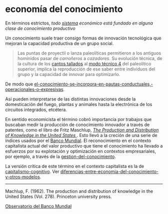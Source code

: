 # economía del conocimiento

En términos estrictos, *todo [sistema](sistema.md) económico está fundado en alguna clase de conocimiento productivo*

Un conocimiento suele traer consigo formas de innovación tecnológica que mejoran la capacidad productiva de un grupo social.

 > 
 > Las puntas de proyectil o lanza paleolíticas permitieron a los antiguos homínidos pasar de *carroñeros* a *cazadores*. Su evolución técnica, de la cultura de los [cantos tallados](https://es.wikipedia.org/wiki/Canto_tallado) al [modo técnico 4](http://roble.pntic.mec.es/fpef0013/prehistoriaparaprincipiantes/Modo%204.html) del paleolítico superior, implica la reproducción de ese saber entre individuos del grupo y la capacidad de innovar para optimizarlo.

De modo que [el-conocimiento-se-incorpora-en-pautas-conductuales,-operacionales-o-expresivas](el-conocimiento-se-incorpora-en-pautas-conductuales,-operacionales-o-expresivas.md).

Así pueden interpretarse de las distintas innovaciones desde la domesticación del fuego, plantas y animales hasta la electrónica de los circuitos integrados, etcétera.

En sentido economicista el término cobró importancia por trabajos que buscaban medir la producción de conocimiento innovador a través de patentes, como el libro de Fritz Maschlup, *[The Production and Distribution of Knowledge in the United States ](https://press.princeton.edu/books/paperback/9780691003566/the-production-and-distribution-of-knowledge-in-the-united-states)*. Esto llevó a la creción de una serie de índices usados por el [Banco Mundial](http://www.observatorioabaco.es/post_conocimiento/banco_mundial). El reconocimiento en el contexto capitalista actual del valor productivo que tiene el conocimiento ha llevado a esfuerzos por su explotación y optimización en contextos empresariales, por ejemplo, a través de la [gestion-del-conocimiento](gestion-del-conocimiento.md).

La versión crítica de este término en el contexto capitalista es la de [capitalismo-cognitivo](capitalismo-cognitivo.md). Ver [diferencias-entre-economia-del-conocimiento-y-otros-modelos](diferencias-entre-economia-del-conocimiento-y-otros-modelos.md).

---

Machlup, F. (1962). The production and distribution of knowledge in the United States (Vol. 278). Princeton university press.

[Observatorio del Banco Mundial](http://www.observatorioabaco.es/post_conocimiento/banco_mundial)
